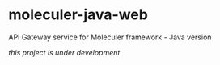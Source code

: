 # moleculer-java-web
API Gateway service for Moleculer framework - Java version

*this project is under development*
